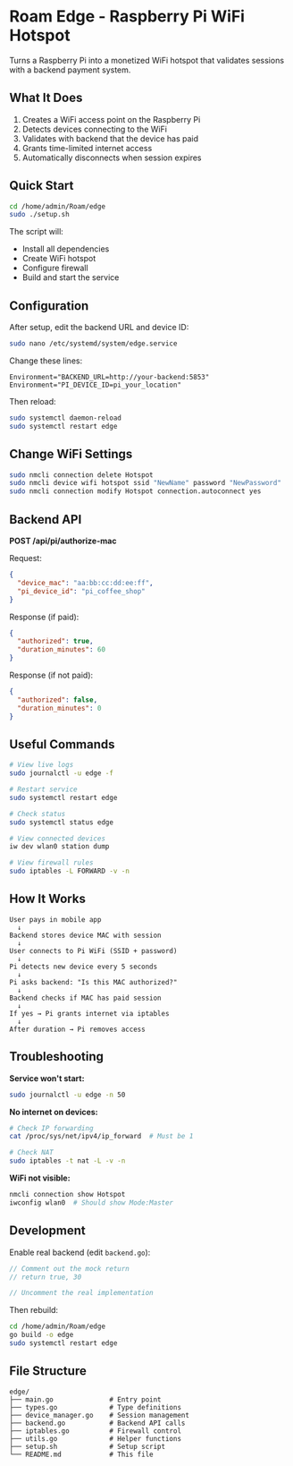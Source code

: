 # Roam Edge - Raspberry Pi WiFi Hotspot

Turns a Raspberry Pi into a monetized WiFi hotspot that validates sessions with a backend payment system.

## What It Does

1. Creates a WiFi access point on the Raspberry Pi
2. Detects devices connecting to the WiFi
3. Validates with backend that the device has paid
4. Grants time-limited internet access
5. Automatically disconnects when session expires

## Quick Start
```bash
cd /home/admin/Roam/edge
sudo ./setup.sh
```

The script will:
- Install all dependencies
- Create WiFi hotspot
- Configure firewall
- Build and start the service

## Configuration

After setup, edit the backend URL and device ID:
```bash
sudo nano /etc/systemd/system/edge.service
```

Change these lines:
```
Environment="BACKEND_URL=http://your-backend:5853"
Environment="PI_DEVICE_ID=pi_your_location"
```

Then reload:
```bash
sudo systemctl daemon-reload
sudo systemctl restart edge
```

## Change WiFi Settings
```bash
sudo nmcli connection delete Hotspot
sudo nmcli device wifi hotspot ssid "NewName" password "NewPassword"
sudo nmcli connection modify Hotspot connection.autoconnect yes
```

## Backend API

**POST /api/pi/authorize-mac**

Request:
```json
{
  "device_mac": "aa:bb:cc:dd:ee:ff",
  "pi_device_id": "pi_coffee_shop"
}
```

Response (if paid):
```json
{
  "authorized": true,
  "duration_minutes": 60
}
```

Response (if not paid):
```json
{
  "authorized": false,
  "duration_minutes": 0
}
```

## Useful Commands
```bash
# View live logs
sudo journalctl -u edge -f

# Restart service
sudo systemctl restart edge

# Check status
sudo systemctl status edge

# View connected devices
iw dev wlan0 station dump

# View firewall rules
sudo iptables -L FORWARD -v -n
```

## How It Works
```
User pays in mobile app
  ↓
Backend stores device MAC with session
  ↓
User connects to Pi WiFi (SSID + password)
  ↓
Pi detects new device every 5 seconds
  ↓
Pi asks backend: "Is this MAC authorized?"
  ↓
Backend checks if MAC has paid session
  ↓
If yes → Pi grants internet via iptables
  ↓
After duration → Pi removes access
```

## Troubleshooting

**Service won't start:**
```bash
sudo journalctl -u edge -n 50
```

**No internet on devices:**
```bash
# Check IP forwarding
cat /proc/sys/net/ipv4/ip_forward  # Must be 1

# Check NAT
sudo iptables -t nat -L -v -n
```

**WiFi not visible:**
```bash
nmcli connection show Hotspot
iwconfig wlan0  # Should show Mode:Master
```

## Development

Enable real backend (edit `backend.go`):
```go
// Comment out the mock return
// return true, 30

// Uncomment the real implementation
```

Then rebuild:
```bash
cd /home/admin/Roam/edge
go build -o edge
sudo systemctl restart edge
```

## File Structure
```
edge/
├── main.go              # Entry point
├── types.go             # Type definitions
├── device_manager.go    # Session management
├── backend.go           # Backend API calls
├── iptables.go          # Firewall control
├── utils.go             # Helper functions
├── setup.sh             # Setup script
└── README.md            # This file
```
